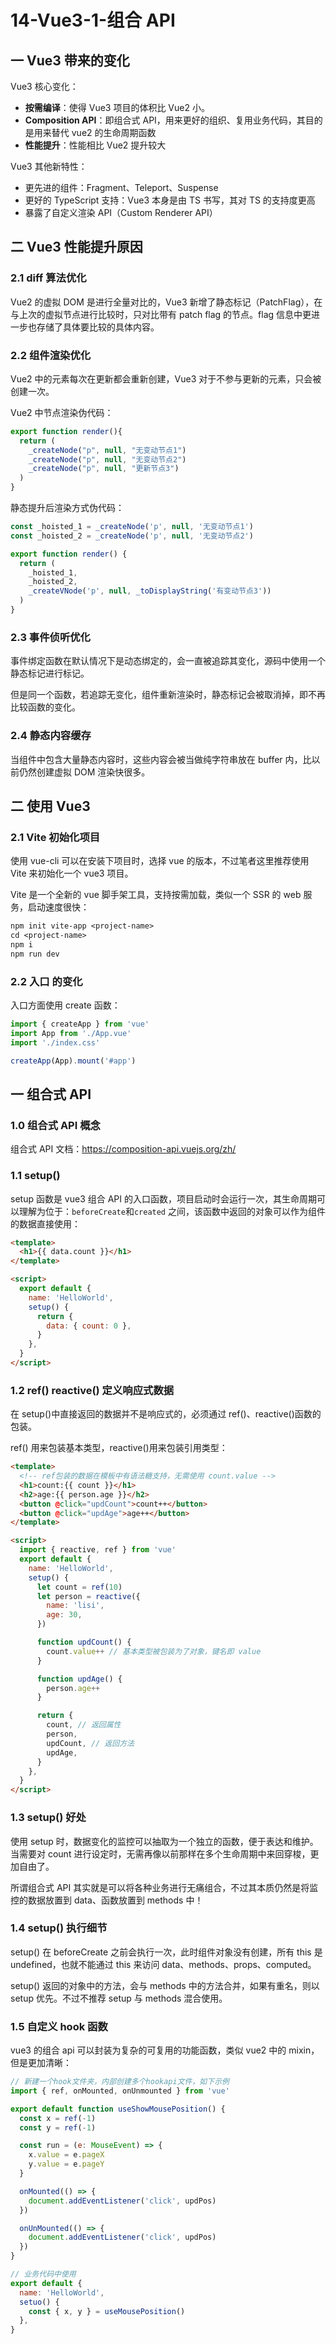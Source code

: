 # 14-Vue3-1-组合 API

## 一 Vue3 带来的变化

Vue3 核心变化：

- **按需编译**：使得 Vue3 项目的体积比 Vue2 小。
- **Composition API**：即组合式 API，用来更好的组织、复用业务代码，其目的是用来替代 vue2 的生命周期函数
- **性能提升**：性能相比 Vue2 提升较大

Vue3 其他新特性：

- 更先进的组件：Fragment、Teleport、Suspense
- 更好的 TypeScript 支持：Vue3 本身是由 TS 书写，其对 TS 的支持度更高
- 暴露了自定义渲染 API（Custom Renderer API）

## 二 Vue3 性能提升原因

### 2.1 diff 算法优化

Vue2 的虚拟 DOM 是进行全量对比的，Vue3 新增了静态标记（PatchFlag），在与上次的虚拟节点进行比较时，只对比带有 patch flag 的节点。flag 信息中更进一步也存储了具体要比较的具体内容。

### 2.2 组件渲染优化

Vue2 中的元素每次在更新都会重新创建，Vue3 对于不参与更新的元素，只会被创建一次。

Vue2 中节点渲染伪代码：

```js
export function render(){
  return (
    _createNode("p", null, "无变动节点1")
    _createNode("p", null, "无变动节点2")
    _createNode("p", null, "更新节点3")
  )
}
```

静态提升后渲染方式伪代码：

```js
const _hoisted_1 = _createNode('p', null, '无变动节点1')
const _hoisted_2 = _createNode('p', null, '无变动节点2')

export function render() {
  return (
    _hoisted_1,
    _hoisted_2,
    _createVNode('p', null, _toDisplayString('有变动节点3'))
  )
}
```

### 2.3 事件侦听优化

事件绑定函数在默认情况下是动态绑定的，会一直被追踪其变化，源码中使用一个静态标记进行标记。

但是同一个函数，若追踪无变化，组件重新渲染时，静态标记会被取消掉，即不再比较函数的变化。

### 2.4 静态内容缓存

当组件中包含大量静态内容时，这些内容会被当做纯字符串放在 buffer 内，比以前仍然创建虚拟 DOM 渲染快很多。

## 二 使用 Vue3

### 2.1 Vite 初始化项目

使用 vue-cli 可以在安装下项目时，选择 vue 的版本，不过笔者这里推荐使用 Vite 来初始化一个 vue3 项目。

Vite 是一个全新的 vue 脚手架工具，支持按需加载，类似一个 SSR 的 web 服务，启动速度很快：

```txt
npm init vite-app <project-name>
cd <project-name>
npm i
npm run dev
```

### 2.2 入口 的变化

入口方面使用 create 函数：

```js
import { createApp } from 'vue'
import App from './App.vue'
import './index.css'

createApp(App).mount('#app')
```

## 一 组合式 API

### 1.0 组合式 API 概念

组合式 API 文档：<https://composition-api.vuejs.org/zh/>

### 1.1 setup()

setup 函数是 vue3 组合 API 的入口函数，项目启动时会运行一次，其生命周期可以理解为位于：`beforeCreate`和`created`
之间，该函数中返回的对象可以作为组件的数据直接使用：

```html
<template>
  <h1>{{ data.count }}</h1>
</template>

<script>
  export default {
    name: 'HelloWorld',
    setup() {
      return {
        data: { count: 0 },
      }
    },
  }
</script>
```

### 1.2 ref() reactive() 定义响应式数据

在 setup()中直接返回的数据并不是响应式的，必须通过 ref()、reactive()函数的包装。

ref() 用来包装基本类型，reactive()用来包装引用类型：

```html
<template>
  <!-- ref包装的数据在模板中有语法糖支持，无需使用 count.value -->
  <h1>count:{{ count }}</h1>
  <h2>age:{{ person.age }}</h2>
  <button @click="updCount">count++</button>
  <button @click="updAge">age++</button>
</template>

<script>
  import { reactive, ref } from 'vue'
  export default {
    name: 'HelloWorld',
    setup() {
      let count = ref(10)
      let person = reactive({
        name: 'lisi',
        age: 30,
      })

      function updCount() {
        count.value++ // 基本类型被包装为了对象，键名即 value
      }

      function updAge() {
        person.age++
      }

      return {
        count, // 返回属性
        person,
        updCount, // 返回方法
        updAge,
      }
    },
  }
</script>
```

### 1.3 setup() 好处

使用 setup 时，数据变化的监控可以抽取为一个独立的函数，便于表达和维护。当需要对 count 进行设定时，无需再像以前那样在多个生命周期中来回穿梭，更加自由了。

所谓组合式 API 其实就是可以将各种业务进行无痛组合，不过其本质仍然是将监控的数据放置到 data、函数放置到 methods 中！

### 1.4 setup() 执行细节

setup() 在 beforeCreate 之前会执行一次，此时组件对象没有创建，所有 this 是 undefined，也就不能通过 this 来访问 data、methods、props、computed。

setup() 返回的对象中的方法，会与 methods 中的方法合并，如果有重名，则以 setup 优先。不过不推荐 setup 与 methods 混合使用。

### 1.5 自定义 hook 函数

vue3 的组合 api 可以封装为复杂的可复用的功能函数，类似 vue2 中的 mixin，但是更加清晰：

```js
// 新建一个hook文件夹，内部创建多个hookapi文件，如下示例
import { ref, onMounted, onUnmounted } from 'vue'

export default function useShowMousePosition() {
  const x = ref(-1)
  const y = ref(-1)

  const run = (e: MouseEvent) => {
    x.value = e.pageX
    y.value = e.pageY
  }

  onMounted(() => {
    document.addEventListener('click', updPos)
  })

  onUnMounted(() => {
    document.addEventListener('click', updPos)
  })
}

// 业务代码中使用
export default {
  name: 'HelloWorld',
  setuo() {
    const { x, y } = useMousePosition()
  },
}
```
